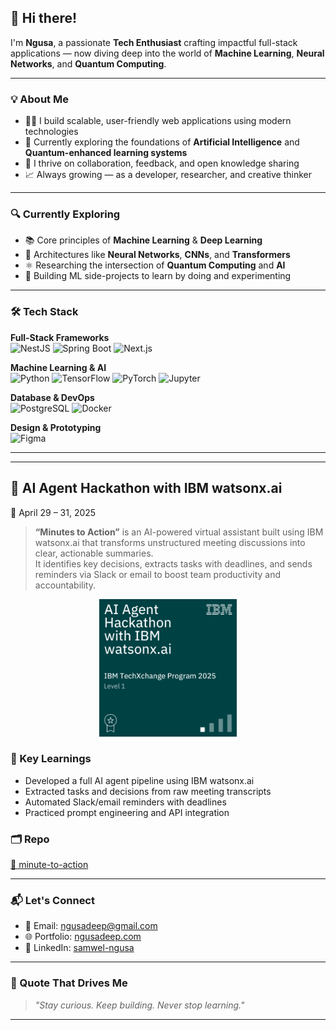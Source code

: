 ## 👋 Hi there!

I'm **Ngusa**, a passionate **Tech Enthusiast** crafting impactful full-stack applications — now diving deep into the world of **Machine Learning**, **Neural Networks**, and **Quantum Computing**.

---

### 💡 About Me

- 👨‍💻 I build scalable, user-friendly web applications using modern technologies
- 🧠 Currently exploring the foundations of **Artificial Intelligence** and **Quantum-enhanced learning systems**
- 💬 I thrive on collaboration, feedback, and open knowledge sharing
- 📈 Always growing — as a developer, researcher, and creative thinker

---

### 🔍 Currently Exploring

- 📚 Core principles of **Machine Learning** & **Deep Learning**
- 🧠 Architectures like **Neural Networks**, **CNNs**, and **Transformers**
- ⚛️ Researching the intersection of **Quantum Computing** and **AI**
- 🧪 Building ML side-projects to learn by doing and experimenting

---

### 🛠️ Tech Stack

**Full-Stack Frameworks**  
![NestJS](https://img.shields.io/badge/NestJS-E0234E?style=for-the-badge&logo=nestjs&logoColor=white)
![Spring Boot](https://img.shields.io/badge/Spring_Boot-6DB33F?style=for-the-badge&logo=spring-boot&logoColor=white)
![Next.js](https://img.shields.io/badge/Next.js-000000?style=for-the-badge&logo=nextdotjs&logoColor=white)

**Machine Learning & AI**  
![Python](https://img.shields.io/badge/Python-FFD43B?style=for-the-badge&logo=python&logoColor=black)
![TensorFlow](https://img.shields.io/badge/TensorFlow-FF6F00?style=for-the-badge&logo=tensorflow&logoColor=white)
![PyTorch](https://img.shields.io/badge/PyTorch-EE4C2C?style=for-the-badge&logo=pytorch&logoColor=white)
![Jupyter](https://img.shields.io/badge/Jupyter_Notebook-F28500?style=for-the-badge&logo=jupyter&logoColor=white)

**Database & DevOps**  
![PostgreSQL](https://img.shields.io/badge/PostgreSQL-316192?style=for-the-badge&logo=postgresql&logoColor=white)
![Docker](https://img.shields.io/badge/Docker-0db7ed?style=for-the-badge&logo=docker&logoColor=white)

**Design & Prototyping**  
![Figma](https://img.shields.io/badge/Figma-ffbaba?style=for-the-badge&logo=figma&logoColor=black)

---

---

## 🏅 AI Agent Hackathon with IBM watsonx.ai

📅 April 29 – 31, 2025

> **“Minutes to Action”** is an AI-powered virtual assistant built using IBM watsonx.ai that transforms unstructured meeting discussions into clear, actionable summaries.  
> It identifies key decisions, extracts tasks with deadlines, and sends reminders via Slack or email to boost team productivity and accountability.

<p align="center">
  <img src="./assets/ai-agent-hackathon-with-ibm-watsonx-ai.png" alt="IBM WatsonX Hackathon Badge" width="220" />
</p>

### 🧠 Key Learnings

- Developed a full AI agent pipeline using IBM watsonx.ai
- Extracted tasks and decisions from raw meeting transcripts
- Automated Slack/email reminders with deadlines
- Practiced prompt engineering and API integration

### 🗂️ Repo

[📁 minute-to-action](https://github.com/meena108/minute-to-action.git)

---

### 📬 Let's Connect

- 📧 Email: [ngusadeep@gmail.com](mailto:ngusadeep@gmail.com)
- 🌐 Portfolio: [ngusadeep.com](https://ngusadeep.com)
- 💼 LinkedIn: [samwel-ngusa](https://www.linkedin.com/in/samwel-ngusa-aab144244)

---

### 🌟 Quote That Drives Me

> _"Stay curious. Keep building. Never stop learning."_

---

```

```
